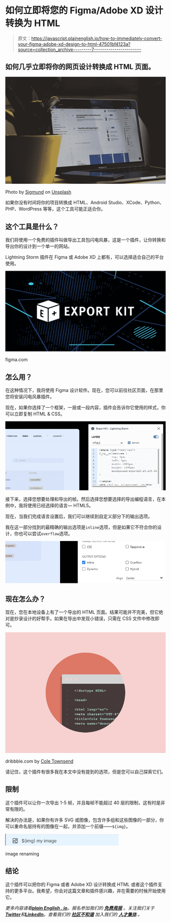 # 如何立即将您的 Figma/Adobe XD 设计转换为 HTML

> 原文：<https://javascript.plainenglish.io/how-to-immediately-convert-your-figma-adobe-xd-design-to-html-47501bf4123a?source=collection_archive---------7----------------------->

## 如何几乎立即将你的网页设计转换成 HTML 页面。

![](img/cb06280671bab593414ac5d8fb127f5e.png)

Photo by [Sigmund](https://unsplash.com/@sigmund?utm_source=medium&utm_medium=referral) on [Unsplash](https://unsplash.com?utm_source=medium&utm_medium=referral)

如果你没有时间将你的项目转换成 HTML、Android Studio、XCode、Python、PHP、WordPress 等等，这个工具可能正适合你。

## 这个工具是什么？

我们将使用一个免费的插件叫做导出工具包闪电风暴，这是一个插件，让你转换和导出你的设计到一个单一的网站。

Lightning Storm 插件在 Figma 或 Adobe XD 上都有，可以选择适合自己的平台使用。

![](img/11c3130fcea9b0a30a2a381f16519681.png)

figma.com

## 怎么用？

在这种情况下，我将使用 Figma 设计软件。现在，您可以前往社区页面，在那里您将安装闪电风暴插件。

现在，如果你选择了一个框架，一层或一段内容，插件会告诉你它使用的样式，你可以立即复制 HTML & CSS。

![](img/75804503b5efe2404e00a1f45059d5ac.png)

接下来，选择您想要处理和导出的帧。然后选择您想要选择的导出编程语言，在本例中，我将使用已经选择的语言— HTML5。

现在，当我们完成语言设置后，我们可以继续到自定义部分下的输出选项。

我在这一部分找到的最精确的输出选项是`inline`选项，但是如果它不符合你的设计，你也可以尝试`overflow`选项。

![](img/bb3930a4585703753c04b3f48d49eefc.png)

## 现在怎么办？

现在，您在本地设备上有了一个导出的 HTML 页面。结果可能并不完美，但它绝对是抄录设计的好帮手。如果在导出中发现小错误，只需在 CSS 文件中修改即可。

![](img/725d00edf6f4bb8070de20db748e6f28.png)

dribbble.com by [Cole Townsend](https://dribbble.com/ColeTownsend)

请记住，这个插件有很多我在本文中没有提到的选项，但是您可以自己探索它们。

## 限制

这个插件可以让你一次导出 1-5 帧，并且每帧不能超过 40 层的限制，这有时是非常有限的。

解决的办法是，如果你有许多 SVG 或图像，包含许多组和这些图像的一部分，你可以重命名层持有的图像在一起，并添加一个前缀——`${img}`。

![](img/f57e99516fe3a6e84e599364a9edf57c.png)

image renaming

## 结论

这个插件可以把你的 Figma 或者 Adobe XD 设计转换成 HTML 或者这个插件支持的更多平台。我希望，你会对这篇文章和插件感兴趣，并在需要的时候开始使用它。

*更多内容请看*[***plain English . io***](https://plainenglish.io/)*。报名参加我们的* [***免费周报***](http://newsletter.plainenglish.io/) *。关注我们关于*[***Twitter***](https://twitter.com/inPlainEngHQ)*和*[***LinkedIn***](https://www.linkedin.com/company/inplainenglish/)*。查看我们的* [***社区不和谐***](https://discord.gg/GtDtUAvyhW) *加入我们的* [***人才集体***](https://inplainenglish.pallet.com/talent/welcome) *。*
